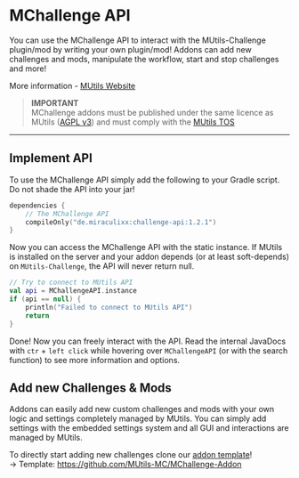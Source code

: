 # MChallenge API
You can use the MChallenge API to interact with the MUtils-Challenge plugin/mod by writing your own plugin/mod!
Addons can add new challenges and mods, manipulate the workflow, start and stop challenges and more!

More information - [MUtils Website](https://mutils.net)

> **IMPORTANT**<br>
> MChallenge addons must be published under the same licence as MUtils ([AGPL v3](https://www.gnu.org/licenses/agpl-3.0.en.html)) and must comply with the [MUtils TOS](https://mutils.net/legal/tos)

---
## Implement API
To use the MChallenge API simply add the following to your Gradle script. Do not shade the API into your jar!
````kotlin
dependencies {
    // The MChallenge API
    compileOnly("de.miraculixx:challenge-api:1.2.1")
}
````
Now you can access the MChallenge API with the static instance. If MUtils is installed on the server and your addon depends (or at least soft-depends) on ``MUtils-Challenge``, the API will never return null.
````kotlin
// Try to connect to MUtils API
val api = MChallengeAPI.instance
if (api == null) {
    println("Failed to connect to MUtils API")
    return
}
````
Done! Now you can freely interact with the API. Read the internal JavaDocs with ``ctr`` + `left click` while hovering over `MChallengeAPI` (or with the search function) to see more information and options.

## Add new Challenges & Mods
Addons can easily add new custom challenges and mods with your own logic and settings completely managed by MUtils.
You can simply add settings with the embedded settings system and all GUI and interactions are managed by MUtils.

To directly start adding new challenges clone our [addon template](https://github.com/MUtils-MC/MChallenge-Addon)!
<br>-> Template: https://github.com/MUtils-MC/MChallenge-Addon